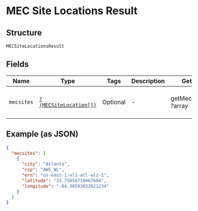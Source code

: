 
# MEC Site Locations Result

## Structure

`MECSiteLocationsResult`

## Fields

| Name | Type | Tags | Description | Getter | Setter |
|  --- | --- | --- | --- | --- | --- |
| `mecsites` | [`?(MECSiteLocation[])`](../../doc/models/mec-site-location.md) | Optional | - | getMecsites(): ?array | setMecsites(?array mecsites): void |

## Example (as JSON)

```json
{
  "mecsites": [
    {
      "city": "Atlanta",
      "csp": "AWS_WL",
      "ern": "us-east-1-wl1-atl-wlz-1",
      "latitude": "33.75056710067694",
      "longitude": "-84.38593033921234"
    }
  ]
}
```

